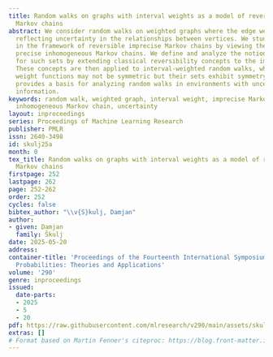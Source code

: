 ```yaml
---
title: Random walks on graphs with interval weights as a model of reversible imprecise
  Markov chains
abstract: We consider random walks on weighted graphs where the edge weights are interval-valued,
  reflecting uncertainty in the relationships between vertices. We study this model
  in the framework of reversible imprecise Markov chains by viewing them as sets of
  precise inhomogeneous Markov chains. We define and analyze the notion of reversibility
  for such sets by extending classical reversibility concepts to the imprecise setting.
  These concepts are then applied to interval-weighted random walks, where the individual
  weight functions may not be symmetric but their sets exhibit symmetry. Our approach
  provides a basis for analyzing random walks in environments with uncertain or incomplete
  information.
keywords: random walk, weighted graph, interval weight, imprecise Markov chain, reversibility,
  inhomogeneous Markov chain, uncertainty
layout: inproceedings
series: Proceedings of Machine Learning Research
publisher: PMLR
issn: 2640-3498
id: skulj25a
month: 0
tex_title: Random walks on graphs with interval weights as a model of reversible imprecise
  Markov chains
firstpage: 252
lastpage: 262
page: 252-262
order: 252
cycles: false
bibtex_author: "\\v{S}kulj, Damjan"
author:
- given: Damjan
  family: Škulj
date: 2025-05-20
address:
container-title: 'Proceedings of the Fourteenth International Symposium on Imprecise
  Probabilities: Theories and Applications'
volume: '290'
genre: inproceedings
issued:
  date-parts:
  - 2025
  - 5
  - 20
pdf: https://raw.githubusercontent.com/mlresearch/v290/main/assets/skulj25a/skulj25a.pdf
extras: []
# Format based on Martin Fenner's citeproc: https://blog.front-matter.io/posts/citeproc-yaml-for-bibliographies/
---
```

